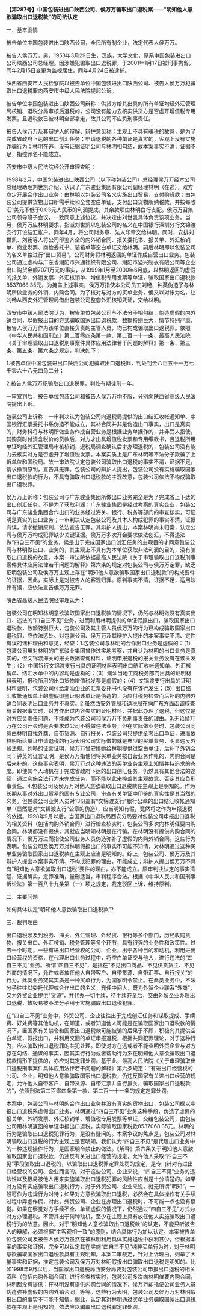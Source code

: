 **【第287号】中国包装进出口陕西公司、侯万万骗取出口退税案——“明知他人意欲骗取出口退税款”的司法认定**

一、基本案情

被告单位中国包装进出口陕西公司，全民所有制企业，法定代表人侯万万。

被告人侯万万，男，1953年3月29日生，汉族，大学文化，原系中国包装进出口公司陕西公司总经理。因涉嫌犯骗取出口退税罪，于2001年1月17日被刑事拘留，同年2月15日变更为监视居住，同年4月24日被逮捕。

陕西省西安市人民检察院以被告单位中国包装进出口陕西公司、被告人侯万万犯骗取出口退税罪向西安市中级人民法院提起公诉。

被告单位中国包装进出口陕西公司辩称：供货方给其出具的所有单证均经外汇管理局核销、退税分局审核后退税的，公司没有能力去核实供货方是否虚开增值税专用发票，且退税款已被林明全部拿走，故其公司不应负刑事责任。

被告人侯万万及其辩护人的辩解、辩护意见称：主观上不具有骗税的故意，是为了完成省政府下达的出口创汇任务；申请退税的各种单证是真实的，客观上没有实施诈骗行为；林明在逃，没有证据证明公司与林明相勾结，故本案事实不清，证据不足，指控罪名不能成立。

西安市中级人民法院经公开审理查明：

1998年2月，中国包装进出口陕西公司（以下称包装公司）总经理侯万万经本公司总经理助理刘世凯介绍，认识了广东骏业集团有限公司副经理林明（在逃），双方商定开展合作出口业务：由林明以包装公司名义实施出口贸易，支付购货款；由包装公司提供货物出口所需手续和全套空白单证，支付出口货物所纳税款，并按每收汇1美元不低于0.03元人民币的利润提成，其余款项由林明白行支配。侯万万召集公司领导班子会议，一致同意上述协议，并决定由刘世凯具体负责该项业务。当月，侯万万应林明要求，指派刘世凯以包装公司的名义在中国银行深圳分行文锦渡支行开设结汇帐户。同年4月，将公司财务章、法人印章交给林明。同时，安排刘世凯、刘畅等人将公司印鉴齐全的内外销合同、报关委托书、报关单、外汇核销单、商业发票、商检委托书、装箱单等空白单证交给林明。嗣后林明即以包装公司的名义单独进行“出口贸易”。公司财务将林明返回的单证作成自营出口业务。包装公司通过虚构与广东省潮阳市兴通针织有限公司、潮阳市溢兴制衣有限公司等企业出口购货金额7071万元的事实，从1999年1月至2000年6月底，以林明返回的虚假的报关单、外销发票、外汇核销单、增值税专用发票等单证，骗取国家出口退税款8537068.35元。为掩盖上述事实，侯万万指使本公司员工刘畅、钟英伪造了与林明所做业务的外销、内购合同。为了核对与对方的买单业务，侯又以对帐为名，让刘畅从西安外汇管理局借出包装公司整套外汇核销凭证，交给林明。

西安市中级人民法院认为，被告单位包装公司与不法分子相勾结，伪造虚假的内外销合同，以假报出口的方式骗取国家出口退税款，数额特别巨大，情节特别严重，被告人侯万万作为该单位直接负责的主管人员，均已构成骗取出口退税罪。依照《中华人民共和国刑法》第二百零四条第一款、第二百一十一条、最高人民法院《关于审理骗取出口退税刑事案件具体应用法律若干问题的解释》第一条、第三条、第五条、第六条之规定，判决如下：

1.被告单位中国包装进出口陕西公司犯骗取出口退税罪，判处罚金八百五十一万七千零六十八元四角二分；

2.被告人侯万万犯骗取出口退税罪，判处有期徒刑十年。

一审宣判后，被告单位包装公司和被告人侯万万均不服，分别向陕西省高级人民法院提出上诉。

包装公司上诉称：一审判决认为包装公司向退税局提供的出口结汇收帐通知单、中国银行汇票委托书系伪造不能成立，其补合同并非是伪造出口事实，出口是真实的，财务科将与林明所做业务作成自营业务是根据业务单据作的，并非受人指使，其购货时付清含税价的货款后，对方才出具增值税发票和专用缴款书，且退税所用单证均经外汇管理局审核核销，退税局调查确认后才办理退税的，包装公司没有能力去核实对方是否虚开了增值税发票。本案实质上是广东林明等不法分子欺骗了上诉单位和国税局。故一审法院认定包装公司骗取出口退税的事实不清，证据不足，请求撤销原判，宣告其无罪。包装公司的辩护人提出，包装公司没有实施骗取国家出口退税款的行为，不具有骗取出口退税款的主观故意，包装公司依法不构成骗取出口退税罪。

侯万万上诉称：包装公司与广东骏业集团所做出口业务完全是为了完成省上下达的出口创汇任务，不是为了获取利润；广东骏业集团是经过考察的真实企业，包装公司与广东骏业集团合作出口的业务经过海关、银行、税务等部门的审查核实，可证明是真实的出口业务；一审判决认定包装公司及其本人构成犯罪的事实不清，证据有误，请求撤销原判，依法宣告无罪。其辩护人提出，本案林明尚未归案，认定公司与侯万万构成犯罪缺少关键证据。侯万万多次开会要求依法创汇，不得违法做“四自三不见”的业务，侯是出于完成国家出口创汇任务的主观目的才同意包装公司与林明做出口、业务的，其主观上不具有为本单位获取非法利润的目的，没有骗取出口退税的故意。本案一审法院依据最高人民法院《关于审理骗取出口退税刑事案件具体应用法律若干问题的解释》第六条的规定对包装公司与侯万万定罪，缺乏证明包装公司及侯万万主观上存在“明知他人意欲骗取国家出口退税款”的构成要件的证据，因此，实际上是对被告人的客观归罪。原判事实不清，证据不足，适用法律有误，应依法宣告侯万万无罪。

陕西省高级人民法院经审理认为：

包装公司在明知林明意欲骗取国家出口退税款的情况下，仍然与林明做没有真实出口、违法的“四自三不见”业务，进而利用林明提供的单证假报出口，骗取国家出口退税款，数额特别巨大，包装公司及其主管人员侯万万的行为已构成骗取国家出口退税罪，应依法惩处。对包装公司、侯万万及其辩护人提出的本案事实不清、定性有误的诸种理由和意见，经查：1.包装公司与林明的合作出口业务是虚假的：（1）包装公司虽对林明的广东骏业集团曾作过实地考察，并自认为林明的出口业务是真实的，但文锦渡海关的报关数据查询材料，证明申报退税的报关业务没有在该关发生；（2）中国银行文锦渡支行出具的证明材料表明出口结汇收帐通知单、外汇核销单、结汇水单中的内容均是虚构的；（3）潮汕当地工商税务部门出具的证明材料表明，报税所用的出口货物增值税发票是虚假的；（4）文锦渡支行出具的证明材料证明，包装公司付给潮汕企业的汇票委托书也没有在该行发生；（5）出口结汇收帐通知单上的虚假印鉴证明该单证是伪造的，为应付税务检查而后补的内购外销合同表明出口业务并不真实。2.虽然西安外管局和退税局在向广东方面函调核查有关数据事实时，对方作出过内容失实的证明材料，并据此办理了退税，但这仅是对方应负责任问题，不能成为包装公司和侯万万不负刑事责任的理由。3.无论侯万万在公司开会时是否要求过公司不得做违法业务，但在实际做业务时，包装公司同意由林明自找外商、自带货源、自行报关，包装公司只提供全套出口单证，进而依林明所给单证申请退税的行为表明公司实际做的就是典型的买单业务，明显违反外贸法规。刘畅的证言证明，侯万万曾安排她给林明提供过空白单证，后补了外销合同；钟英的证言证明，是侯万万指使他将买单业务按自营业务作帐的，内购合同是后来补的。这些事实表明，侯万万对这种违法的买单业务主观上知情并持追求的态度。即使其个人动机在于完成省政府下达的出口创汇任务，仍然具有其他合法的途径，通过实施合法行为来完成任务，而不能以此来掩盖其主观故意、否定其应负刑事责任。4.包装公司及侯万万对他人意欲骗取出口退税款在主观上是明知的。作为长期从事对外出口贸易的国有专业公司，审查有关单证中印鉴的真实性是其当然的义务。但包装公司业务人员对13份盖有“文锦渡支行”银行公章的出口结汇收帐通知单（显然是对“文锦渡支行”公章的伪造），应当明知有假，竟然将之作为申报退税的依据。1998年9月以后，当国家出口退税局西安分局要对包装公司申报出口退税的相关资料（包括内购外销合同）进行检查核实时，包装公司多次向林明催要内购合同，林明都没有提供，其就应当明知林明是在行骗。在林明没有提供内购合同的情况下，侯万万进而指使公司业务人员伪造弥补了虚假的内购外销合同。这些行为表明，包装公司及侯万万对林明假报出口的事实不可能不知情，对林明通过这种买单业务骗取国家出口退税款在主观上应当是明知的。综上，包装公司、侯万万及其辩护人提出本案事实不清、不构成犯罪的理由，不能成立；辩护人提出侯万万不具有“明知他人意欲骗取出口退税”要件的理由，亦不能成立。原审判决认定的事实清楚，证据确实，定罪准确，量刑适当，审判程序合法。根据《中华人民共和国刑事诉讼法》第一百八十九条第（一）项之规定，裁定驳回上诉，维持原判。

二、主要问题

如何具体认定“明知他人意欲骗取出口退税款”?

三、裁判理由

出口退税涉及到税务、海关、外汇管理、外经贸、银行等多个部门，历经收购货物、报关出口、外汇核销、税务管理等多个环节，具有很强的业务性和政策性。过去一个时期，一些有进出口经营权的公司、企业，出于各种目的和动机，利用进出口经营权的资格，在代理出口业务过程中，将空白单证交与他人，进行违法的“四自三不见”业务。所谓“四自三不见”，是指在“不见出口商品、不见供货货主、不见外商的情况下，允许或者放任他人自带客户、自带货源、自带汇票、自行报关”的行为，此类业务究其实质是一种买单行为，为国家明令禁止。在此类业务中，不法分子往往以委托代理或合作出口的名义，充任中间人，既为外贸企业联系“外商”，又为外贸企业提供“货源”，并代办一切手续，待手续齐全后，交由外贸企业办理出口退税，故极易被不法分子用于实施骗取出口退税犯罪。

在“四自三不见”业务中，外贸公司、企业往往出于完成创汇任务和谋取提成、手续费、好处费等其他动机，在知道，或者知道他人可能是在骗取国家出口退税款的情况下，置国家有关禁令和国家出口退税款可能被骗的后果于不顾，积极向其提供空白单证，假报出口，并利用交回的单证申报退税，根据共同犯罪理论，对于这种行为，应以骗取出口退税罪的共犯处理。即使对方在逃或者不能查明外贸企业与对方存在勾结、通谋的事实，因其实行行为或者帮助行为系在明知他人意欲骗取出口退税款情形下提供的，亦应对其定罪处罚。基于此，最高人民法院《关于审理骗取出口退税刑事案件具体应用法律若干问题的解释》第六条规定：“有进出口经营权的公司、企业，明知他人意欲骗取国家出口退税款，仍违反国家有关进出口经营的规定，允许他人自带客户、自带货源、自带汇票并自行报关，骗取国家出口退税款的”，依照刑法第二百零四条第一款、第二百一十一条的规定定罪处罚。

本案中，包装公司与林明的合作出口业务并没有真实的货物出口，包装公司据以申报出口退税系虚假出口业务，林明通过“四自三不见”业务这种手段，伪造了虚假的报关单、外销发票、外汇核销单、增值税专用发票等单证，交给包装公司，由包装公司用林明返回的单证申报出口退税，实际骗取国家税款8537068.35元。林明的行为是骗取出口退税犯罪行为，是没有疑问的。本案争议的焦点是，包装公司对林明骗取出口退税的行为主观上是否明知。我们认为“四自三不见”是代理出口业务中的一种违规操作行为，是国家明令禁止的做法。《解释》第六条关于明知他人意欲骗取国家出口退税款，仍违反有关进出口经营的规定，允许他人采取“四自三不见”手段骗取出口退税的，以骗取出口退税罪定罪处罚的规定，是专门针对有进出口经营权的公司、企业而言的。对于这些公司、企业来说，“四自三不见”业务的违法性以及极易被他人用来实施骗取出口退税犯罪的风险性应当是十分清楚的。如果对方没有实施骗取出口退税行为，对于外贸公司、企业来说，就无所谓“明知”，一般可作为违规行为对待；如果对方意欲骗取出口退税，必然会在具体操作有关手续过程中弄虚作假，对此，外贸公司、企业在办理出口退税时，不可能一点也没有察觉。如果在察觉对方手续不全、单证虚假的情况下，仍然通过“四自三不见”方式为对方办理退税，不管其出于何种动机，至少在主观上具有放任他人实施骗取出口退税行为的故意。因此，对于“明知他人意欲骗取出口退税款”的认定，不能只听被告人的辩解，必须根据“主客观相一致”的原则，结合具体行为加以认定。本案被告单位包装公司及被告人侯万万虽然在被林明利用具体实施退税中获利甚少，但根据本案的事实和证据，完全可以认定其在实施“四自三不见”纯粹买单行为时，对于林明意欲骗取国家出口退税款具有主观明知。本案二审裁定，针对上诉理由，列举了大量事实和证据，推定包装公司及侯万万对林明假报出口骗取出口退税是明知的。比如1998年9月以后，当国家出口退税局西安分局要对包装公司申报出口退税的相关资料（包括内购外销合同）进行检查核实时，包装公司多次向林明催要内购合同，林明都没有提供；在林明没有提供内购合同的情况下，侯万万却指使公司业务人员伪造弥补虚假的内购外销合同，等等。这些行为表明，包装公司及侯万万对林明假报出口的事实不可能不知情。据此，认定其对林明通过买单业务骗取国家出口退税款在主观上是明知的，依法应以骗取出口退税罪定罪处罚。